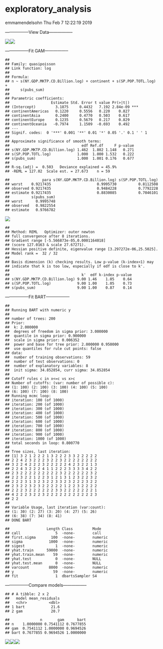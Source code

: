 exploratory\_analysis
================
emmamendelsohn
Thu Feb 7 12:22:19 2019

—————–View
Data—————–

![](01-country-analysis_files/figure-gfm/r%20plots-1.png)<!-- -->![](01-country-analysis_files/figure-gfm/r%20plots-2.png)<!-- -->

—————–Fit GAM—————–

    ## 
    ## Family: quasipoisson 
    ## Link function: log 
    ## 
    ## Formula:
    ## n ~ s(NY.GDP.MKTP.CD.Billion.log) + continent + s(SP.POP.TOTL.log) + 
    ##     s(pubs_sum)
    ## 
    ## Parametric coefficients:
    ##                   Estimate Std. Error t value Pr(>|t|)    
    ## (Intercept)         3.1875     0.4432   7.192 2.84e-09 ***
    ## continentAmericas   0.1220     0.5556   0.220    0.827    
    ## continentAsia       0.2400     0.4770   0.503    0.617    
    ## continentEurope     0.1235     0.5679   0.217    0.829    
    ## continentOceania   -0.7974     1.1509  -0.693    0.492    
    ## ---
    ## Signif. codes:  0 '***' 0.001 '**' 0.01 '*' 0.05 '.' 0.1 ' ' 1
    ## 
    ## Approximate significance of smooth terms:
    ##                                 edf Ref.df     F p-value
    ## s(NY.GDP.MKTP.CD.Billion.log) 1.462  1.802 1.148   0.271
    ## s(SP.POP.TOTL.log)            1.000  1.000 1.532   0.222
    ## s(pubs_sum)                   1.000  1.001 0.176   0.677
    ## 
    ## R-sq.(adj) =  0.503   Deviance explained = 45.9%
    ## -REML = 127.02  Scale est. = 27.673    n = 59

    ##               para s(NY.GDP.MKTP.CD.Billion.log) s(SP.POP.TOTL.log)
    ## worst    0.9217435                     0.9995730          0.8112508
    ## observed 0.9217435                     0.9484228          0.7792228
    ## estimate 0.9217435                     0.8830085          0.7046101
    ##          s(pubs_sum)
    ## worst      0.9995748
    ## observed   0.9822554
    ## estimate   0.9766782

![](01-country-analysis_files/figure-gfm/r%20mod-gam-1.png)<!-- -->

    ## 
    ## Method: REML   Optimizer: outer newton
    ## full convergence after 8 iterations.
    ## Gradient range [-5.566873e-05,0.0001164018]
    ## (score 127.0163 & scale 27.67271).
    ## Hessian positive definite, eigenvalue range [3.297272e-06,25.5025].
    ## Model rank =  32 / 32 
    ## 
    ## Basis dimension (k) checking results. Low p-value (k-index<1) may
    ## indicate that k is too low, especially if edf is close to k'.
    ## 
    ##                                 k'  edf k-index p-value
    ## s(NY.GDP.MKTP.CD.Billion.log) 9.00 1.46    1.05    0.64
    ## s(SP.POP.TOTL.log)            9.00 1.00    1.05    0.73
    ## s(pubs_sum)                   9.00 1.00    0.87    0.14

—————–Fit BART—————–

    ## 
    ## Running BART with numeric y
    ## 
    ## number of trees: 200
    ## Prior:
    ##  k: 2.000000
    ##  degrees of freedom in sigma prior: 3.000000
    ##  quantile in sigma prior: 0.900000
    ##  scale in sigma prior: 0.006352
    ##  power and base for tree prior: 2.000000 0.950000
    ##  use quantiles for rule cut points: false
    ## data:
    ##  number of training observations: 59
    ##  number of test observations: 0
    ##  number of explanatory variables: 8
    ##  init sigma: 34.852854, curr sigma: 34.852854
    ## 
    ## Cutoff rules c in x<=c vs x>c
    ## Number of cutoffs: (var: number of possible c):
    ## (1: 100) (2: 100) (3: 100) (4: 100) (5: 100) 
    ## (6: 100) (7: 100) (8: 100) 
    ## Running mcmc loop:
    ## iteration: 100 (of 1000)
    ## iteration: 200 (of 1000)
    ## iteration: 300 (of 1000)
    ## iteration: 400 (of 1000)
    ## iteration: 500 (of 1000)
    ## iteration: 600 (of 1000)
    ## iteration: 700 (of 1000)
    ## iteration: 800 (of 1000)
    ## iteration: 900 (of 1000)
    ## iteration: 1000 (of 1000)
    ## total seconds in loop: 0.800770
    ## 
    ## Tree sizes, last iteration:
    ## [1] 3 2 1 2 2 2 1 3 2 2 2 3 3 2 2 2 2 2 
    ## 2 2 4 2 3 2 2 2 3 2 2 3 2 2 2 2 2 2 2 2 
    ## 3 2 2 4 2 2 2 3 2 2 2 2 2 4 2 3 2 2 1 3 
    ## 2 2 4 3 2 2 2 4 1 1 2 2 2 3 3 3 3 4 2 2 
    ## 2 3 2 2 2 2 2 2 2 2 2 3 2 2 2 2 2 2 3 2 
    ## 2 2 3 2 2 1 2 2 3 1 2 1 3 1 2 3 2 2 3 2 
    ## 2 2 2 3 1 3 2 3 2 2 3 3 2 3 2 2 2 3 2 2 
    ## 2 3 2 2 3 2 3 2 2 2 2 2 1 2 2 3 2 2 2 2 
    ## 2 2 2 3 2 2 2 2 2 2 3 3 2 2 2 2 2 2 2 1 
    ## 4 2 2 2 3 2 2 3 2 2 2 2 2 2 2 2 2 2 2 3 
    ## 2 2 
    ## 
    ## Variable Usage, last iteration (var:count):
    ## (1: 30) (2: 27) (3: 20) (4: 27) (5: 26) 
    ## (6: 38) (7: 34) (8: 41) 
    ## DONE BART

    ##                 Length Class         Mode   
    ## call                5  -none-        call   
    ## first.sigma       100  -none-        numeric
    ## sigma            1000  -none-        numeric
    ## sigest              1  -none-        numeric
    ## yhat.train      59000  -none-        numeric
    ## yhat.train.mean    59  -none-        numeric
    ## yhat.test           0  -none-        NULL   
    ## yhat.test.mean      0  -none-        NULL   
    ## varcount         8000  -none-        numeric
    ## y                  59  -none-        numeric
    ## fit                 1  dbartsSampler S4

—————–Compare models—————–

    ## # A tibble: 2 x 2
    ##   model mean_residuals
    ##   <chr>          <dbl>
    ## 1 bart            21.6
    ## 2 gam             20.7

    ##              n       gam      bart
    ## n    1.0000000 0.7541112 0.7677855
    ## gam  0.7541112 1.0000000 0.9694526
    ## bart 0.7677855 0.9694526 1.0000000

![](01-country-analysis_files/figure-gfm/r%20mod-comp-1.png)<!-- -->![](01-country-analysis_files/figure-gfm/r%20mod-comp-2.png)<!-- -->![](01-country-analysis_files/figure-gfm/r%20mod-comp-3.png)<!-- -->

